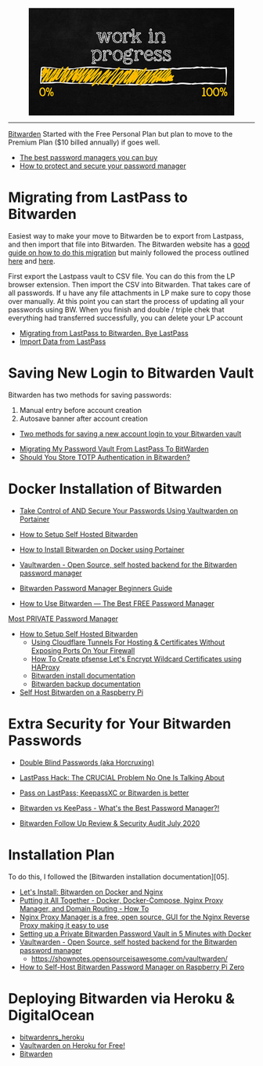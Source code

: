 <!--
Maintainer:   jeffskinnerbox@yahoo.com / www.jeffskinnerbox.me
Version:      0.0.0
-->


<div align="center">
<img src="https://raw.githubusercontent.com/jeffskinnerbox/blog/main/content/images/banners-bkgrds/work-in-progress.jpg" title="These materials require additional work and are not ready for general use." align="center" width=420px height=219px>
</div>


-----


[Bitwarden][01]
Started with the Free Personal Plan but plan to move to the Premium Plan ($10 billed annually) if goes well.

* [The best password managers you can buy](https://www.zdnet.com/article/best-password-manager/)
* [How to protect and secure your password manager](https://www.zdnet.com/article/how-to-protect-and-secure-your-password-manager/)


# Migrating from LastPass to Bitwarden

Easiest way to make your move to Bitwarden be to export from Lastpass,
and then import that file into Bitwarden.
The Bitwarden website has a [good guide on how to do this migration][03]
but mainly followed the process outlined [here][02] and [here][04].

First export the Lastpass vault to CSV file. You can do this from the LP browser extension. Then import the CSV into Bitwarden. That takes care of all passwords. If u have any file attachments in LP make sure to copy those over manually. At this point you can start the process of updating all your passwords using BW. When you finish and double / triple chek that everything had transferred successfully, you can delete your LP account

* [Migrating from LastPass to Bitwarden. Bye LastPass][02]
* [Import Data from LastPass][03]

# Saving New Login to Bitwarden Vault

Bitwarden has two methods for saving passwords:

1. Manual entry before account creation
2. Autosave banner after account creation

* [Two methods for saving a new account login to your Bitwarden vault](https://bitwarden.com/blog/two-methods-for-saving-a-new-account-login-to-your-bitwarden-vault/)



[01]:https://bitwarden.com/
[02]:https://www.prajwaldesai.com/migrating-from-lastpass-to-bitwarden/
[03]:https://bitwarden.com/help/import-from-lastpass/
[04]:https://www.youtube.com/watch?v=RB3exDydjiM

















* [Migrating My Password Vault From LastPass To BitWarden](https://www.youtube.com/watch?v=pJU9pyjFLyk)
* [Should You Store TOTP Authentication in Bitwarden?](https://www.youtube.com/watch?v=DR7wP3RN4sE)




# Docker Installation of Bitwarden

* [Take Control of AND Secure Your Passwords Using Vaultwarden on Portainer](https://www.youtube.com/watch?v=fQOqqJv1zCI)
* [How to Setup Self Hosted Bitwarden](https://www.youtube.com/watch?v=SSLGa0LjTrA&t=34s)
* [How to Install Bitwarden on Docker using Portainer](https://www.youtube.com/watch?v=rvyzlmxloHY)
* [Vaultwarden - Open Source, self hosted backend for the Bitwarden password manager](https://www.youtube.com/watch?v=mq7n_0Xs1Kg)

* [Bitwarden Password Manager Beginners Guide](https://www.youtube.com/watch?v=30QqIeb1Pu4)
* [How to Use Bitwarden — The Best FREE Password Manager](https://www.youtube.com/watch?v=1EFR9UwsYAI)








[Most PRIVATE Password Manager](https://www.youtube.com/watch?v=69AQruBI2nY)


* [How to Setup Self Hosted Bitwarden](https://www.youtube.com/watch?v=SSLGa0LjTrA)
  * [Using Cloudflare Tunnels For Hosting & Certificates Without Exposing Ports On Your Firewall](https://www.youtube.com/watch?v=eojWaJQvqiw)
  * [How To Create pfsense Let's Encrypt Wildcard Certificates using HAProxy](https://www.youtube.com/watch?v=jpyUm53we-Y)
  * [Bitwarden install documentation](https://bitwarden.com/help/install-on-premise-linux/)
  * [Bitwarden backup documentation](https://bitwarden.com/help/backup-on-premise/)
* [Self Host Bitwarden on a Raspberry Pi](https://www.wundertech.net/how-to-self-host-bitwarden-on-a-raspberry-pi/)

# Extra Security for Your Bitwarden Passwords

* [Double Blind Passwords (aka Horcruxing)](https://kaizoku.dev/double-blind-passwords-aka-horcruxing)




* [LastPass Hack: The CRUCIAL Problem No One Is Talking About](https://www.youtube.com/watch?v=WfHnF66L-Os)
* [Pass on LastPass; KeepassXC or Bitwarden is better](https://www.youtube.com/watch?v=cwH6D4ULa6U)
* [Bitwarden vs KeePass - What's the Best Password Manager?!](https://www.youtube.com/watch?v=R6b1WasXxBs)
* [Bitwarden Follow Up Review & Security Audit July 2020](https://www.youtube.com/watch?v=hMvwQ3kd-5I)

# Installation Plan

To do this, I followed the [Bitwarden installation documentation][05].

* [Let's Install: Bitwarden on Docker and Nginx](https://www.youtube.com/watch?v=E80taMLM4C4)
* [Putting it All Together - Docker, Docker-Compose, Nginx Proxy Manager, and Domain Routing - How To](https://www.youtube.com/watch?v=cjJVmAI1Do4)
* [Nginx Proxy Manager is a free, open source, GUI for the Nginx Reverse Proxy making it easy to use](https://www.youtube.com/watch?v=RBVcnxTiIL0)
* [Setting up a Private Bitwarden Password Vault in 5 Minutes with Docker](https://medium.com/swlh/set-up-your-own-personal-password-vault-313d76374046)
* [Vaultwarden - Open Source, self hosted backend for the Bitwarden password manager](https://www.youtube.com/watch?v=mq7n_0Xs1Kg)
  * <https://shownotes.opensourceisawesome.com/vaultwarden/>
* [How to Self-Host Bitwarden Password Manager on Raspberry Pi Zero](https://www.makeuseof.com/self-host-bitwarden-password-manager-raspberry-pi-zero/)

# Deploying Bitwarden via Heroku & DigitalOcean

* [bitwardenrs_heroku](https://elements.heroku.com/buttons/mutouxia/bitwardenrs_heroku)
* [Vaultwarden on Heroku for Free!](https://github.com/davidjameshowell/vaultwarden_heroku)
* [Bitwarden](https://marketplace.digitalocean.com/apps/bitwarden)
